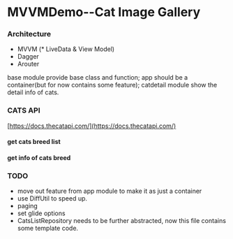 # MVVMDemo--Cat Image Gallery

### Architecture
* MVVM (* LiveData & View Model)
* Dagger
* Arouter


base module provide base class and function; app should be a container(but for now contains some feature); 
catdetail module show the detail info of cats.

### CATS API
[https://docs.thecatapi.com/](https://docs.thecatapi.com/)

#### get cats breed list

#### get info of cats breed

### TODO
* move out feature from app module to make it as just a container
* use DiffUtil to speed up.
* paging
* set glide options
* CatsListRepository needs to be further abstracted, now this file contains some template code.










